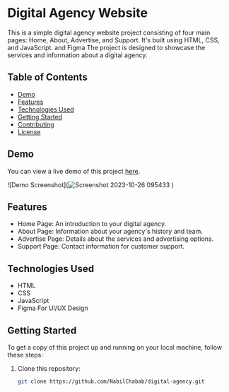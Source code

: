 # Digital Agency Website

This is a simple digital agency website project consisting of four main pages: Home, About, Advertise, and Support. It's built using HTML, CSS, and JavaScript. and Figma The project is designed to showcase the services and information about a digital agency.

## Table of Contents
- [Demo](#demo)
- [Features](#features)
- [Technologies Used](#technologies-used)
- [Getting Started](#getting-started)
- [Contributing](#contributing)
- [License](#license)

## Demo

You can view a live demo of this project [here](#). 

![Demo Screenshot](![Screenshot 2023-10-26 095433](https://github.com/NabilChabab/Digital-Agency/assets/119127098/bed746be-6e55-4b5c-abfe-bbbf97cce432)
)

## Features

- Home Page: An introduction to your digital agency.
- About Page: Information about your agency's history and team.
- Advertise Page: Details about the services and advertising options.
- Support Page: Contact information for customer support.

## Technologies Used

- HTML
- CSS
- JavaScript
- Figma For UI/UX Design

## Getting Started

To get a copy of this project up and running on your local machine, follow these steps:

1. Clone this repository:

   ```bash
   git clone https://github.com/NabilChabab/digital-agency.git
